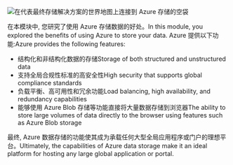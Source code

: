 ![在代表最终存储解决方案的世界地图上连接到 Azure 存储的空袋](../media/6-heading.png)

<span data-ttu-id="c6acd-102">在本模块中, 您研究了使用 Azure 存储数据的好处。</span><span class="sxs-lookup"><span data-stu-id="c6acd-102">In this module, you explored the benefits of using Azure to store your data.</span></span> <span data-ttu-id="c6acd-103">Azure 提供以下功能:</span><span class="sxs-lookup"><span data-stu-id="c6acd-103">Azure provides the following features:</span></span>

- <span data-ttu-id="c6acd-104">结构化和非结构化数据的存储</span><span class="sxs-lookup"><span data-stu-id="c6acd-104">Storage of both structured and unstructured data</span></span>
- <span data-ttu-id="c6acd-105">支持全局合规性标准的高安全性</span><span class="sxs-lookup"><span data-stu-id="c6acd-105">High security that supports global compliance standards</span></span>
- <span data-ttu-id="c6acd-106">负载平衡、高可用性和冗余功能</span><span class="sxs-lookup"><span data-stu-id="c6acd-106">Load balancing, high availability, and redundancy capabilities</span></span>
- <span data-ttu-id="c6acd-107">能够使用 Azure Blob 存储等功能直接将大量数据存储到浏览器</span><span class="sxs-lookup"><span data-stu-id="c6acd-107">The ability to store large volumes of data directly to the browser using features such as Azure Blob storage</span></span>

<span data-ttu-id="c6acd-108">最终, Azure 数据存储的功能使其成为承载任何大型全局应用程序或门户的理想平台。</span><span class="sxs-lookup"><span data-stu-id="c6acd-108">Ultimately, the capabilities of Azure data storage make it an ideal platform for hosting any large global application or portal.</span></span>